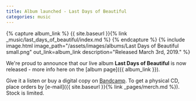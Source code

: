 ```yaml
---
title: Album launched - Last Days of Beautiful
categories: music
---
```


{% capture album_link %}
   {{ site.baseurl }}{% link _music/last_days_of_beautiful/index.md %}
{% endcapture %}
{% include image.html
    image_path="/assets/images/albums/Last Days of Beautiful small.png"
    out_link=album_link
    description="Released March 3rd, 2019."
%}


We're proud to announce that our live album **Last Days of Beautiful** is now released - more info here on the [album page]({{ album_link }}).

Give it a listen or buy a digital copy on [Bandcamp](https://buckfeverunderground.bandcamp.com/album/last-days-of-beautiful). To get a physical CD, place orders by [e-mail]({{ site.baseurl }}{% link _pages/merch.md %}). Stock is limited.
